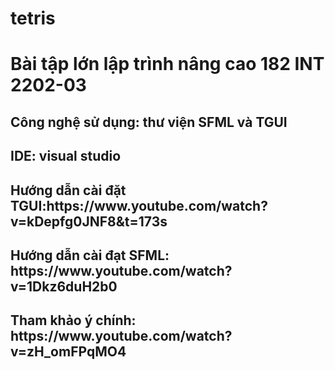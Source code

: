 # tetris
<h1> Bài tập lớn lập trình nâng cao 182 INT 2202-03  </h1>
<h2> Công nghệ sử dụng: thư viện SFML và TGUI	</h2>
<h2>IDE: visual studio  </h2>
<h2> Hướng dẫn cài đặt TGUI:https://www.youtube.com/watch?v=kDepfg0JNF8&t=173s</h2>
<h2> Hướng dẫn cài đạt SFML: https://www.youtube.com/watch?v=1Dkz6duH2b0</h2>
<h2> Tham khảo ý chính: https://www.youtube.com/watch?v=zH_omFPqMO4 </h2>



